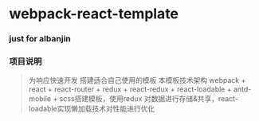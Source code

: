 # webpack-react-template

### just for albanjin

### 项目说明
> 为响应快速开发 搭建适合自己使用的模板  本模板技术架构 webpack + react + react-router + redux + react-redux + react-loadable + antd-mobile + scss搭建模板，使用redux 对数据进行存储&共享，react-loadable实现懒加载技术对性能进行优化
